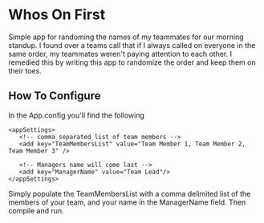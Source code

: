 # Whos On First
Simple app for randoming the names of my teammates for our morning standup. I found over a teams call that if I always called on everyone in the same order, my teammates weren't paying attention to each other. I remedied this by writing this app to randomize the order and keep them on their toes. 

## How To Configure
In the App.config you'll find the following
```
<appSettings>
   <!-- comma separated list of team members -->
   <add key="TeamMembersList" value="Team Member 1, Team Member 2, Team Member 3" />
      
   <!-- Managers name will come last -->
   <add key="ManagerName" value="Team Lead"/>
</appSettings>
```
Simply populate the TeamMembersList with a comma delimited list of the members of your team, and your name in the ManagerName field. Then compile and run. 
